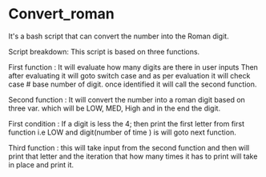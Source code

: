 # Convert_roman



It's a bash script that can convert the number into the Roman digit.

Script breakdown:
This script is based on three functions.

First function :
It will evaluate how many digits are there in user inputs Then after evaluating it will goto switch case and as per evaluation it will check case # base number of digit. once identified it will call the second function.

Second function :
It will convert the number into a roman digit based on three var. which will be LOW, MED, High and in the end the digit.

First condition :
    If a digit is less the  4; then print the first letter from first function i.e LOW and digit(number of time ) is will goto next function.

Third function :
this will take input from the second function and then will print that letter and the iteration that how many times it has to print will take in place and print it.
